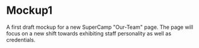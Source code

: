 # Mockup1
A first draft mockup for a new SuperCamp "Our-Team" page. The page will focus on a new shift towards exhibiting staff personality as well as credentials.
